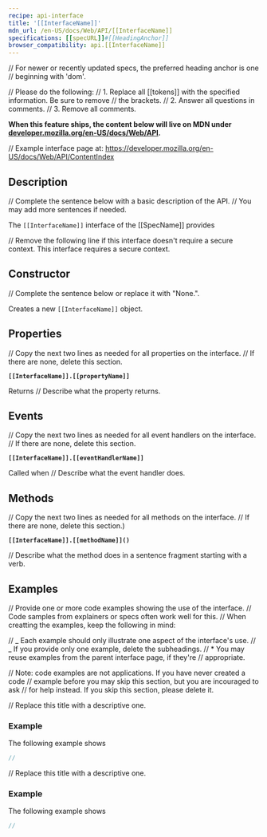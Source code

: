 ```yaml
---
recipe: api-interface
title: '[[InterfaceName]]'
mdn_url: /en-US/docs/Web/API/[[InterfaceName]]
specifications: [[specURL]]#[[HeadingAnchor]]
browser_compatibility: api.[[InterfaceName]]
---
```


// For newer or recently updated specs, the preferred heading anchor is one
// beginning with 'dom'.

// Please do the following:
// 1. Replace all [[tokens]] with the specified information. Be sure to remove
// the brackets.
// 2. Answer all questions in comments.
// 3. Remove all comments.

**When this feature ships, the content below will live on MDN under
[developer.mozilla.org/en-US/docs/Web/API](https://developer.mozilla.org/en-US/docs/Web/API).**

// Example interface page at: https://developer.mozilla.org/en-US/docs/Web/API/ContentIndex

## Description

// Complete the sentence below with a basic description of the API.
// You may add more sentences if needed.

The `[[InterfaceName]]` interface of the [[SpecName]] provides

// Remove the following line if this interface doesn't require a secure context.
This interface requires a secure context.

## Constructor

// Complete the sentence below or replace it with "None.".

Creates a new `[[InterfaceName]]` object.

## Properties

// Copy the next two lines as needed for all properties on the interface.
// If there are none, delete this section.

**`[[InterfaceName]].[[propertyName]]`**

Returns // Describe what the property returns.

## Events

// Copy the next two lines as needed for all event handlers on the interface.
// If there are none, delete this section.

**`[[InterfaceName]].[[eventHandlerName]]`**

Called when // Describe what the event handler does.

## Methods

// Copy the next two lines as needed for all methods on the interface.
// If there are none, delete this section.)

**`[[InterfaceName]].[[methodName]]()`**

// Describe what the method does in a sentence fragment starting with a verb.

## Examples

// Provide one or more code examples showing the use of the interface.
// Code samples from explainers or specs often work well for this.
// When creatting the examples, keep the following in mind:

// _ Each example should only illustrate one aspect of the interface's use.
// _ If you provide only one example, delete the subheadings.
// \* You may reuse examples from the parent interface page, if they're
// appropriate.

// Note: code examples are not applications. If you have never created a code
// example before you may skip this section, but you are incouraged to ask
// for help instead. If you skip this section, please delete it.

// Replace this title with a descriptive one.

### Example

The following example shows

```js
//
```

// Replace this title with a descriptive one.

### Example

The following example shows

```js
//
```
